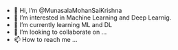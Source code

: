 - 👋 Hi, I’m @MunasalaMohanSaiKrishna
- 👀 I’m interested in Machine Learning and Deep Learnig.
- 🌱 I’m currently learning ML and DL
- 💞️ I’m looking to collaborate on ...
- 📫 How to reach me ...
